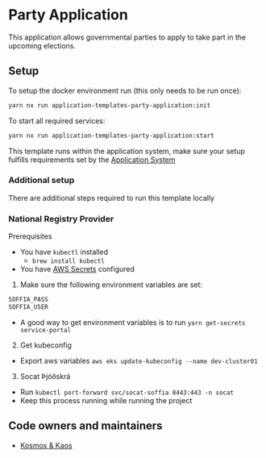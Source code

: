 # Party Application

This application allows governmental parties to apply to take part in the upcoming elections.

## Setup

To setup the docker environment run (this only needs to be run once):

```bash
yarn nx run application-templates-party-application:init
```

To start all required services:

```bash
yarn nx run application-templates-party-application:start
```

This template runs within the application system, make sure your setup fulfills requirements set by the [Application System](https://docs.devland.is/apps/application-system)

### Additional setup

There are additional steps required to run this template locally

### National Registry Provider

Prerequisites

- You have `kubectl` installed
  - `brew install kubectl`
- You have [AWS Secrets](../../../../handbook/repository/aws-secrets.md) configured

1. Make sure the following environment variables are set:

```bash
SOFFIA_PASS
SOFFIA_USER
```

- A good way to get environment variables is to run `yarn get-secrets service-portal`

2. Get kubeconfig

- Export aws variables `aws eks update-kubeconfig --name dev-cluster01`

3. Socat Þjóðskrá

- Run `kubectl port-forward svc/socat-soffia 8443:443 -n socat`
- Keep this process running while running the project

## Code owners and maintainers

- [Kosmos & Kaos](https://github.com/orgs/island-is/teams/kosmos-kaos)
